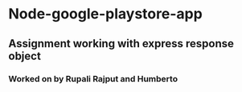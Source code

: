# Node-google-playstore-app
## Assignment working with express response object
### Worked on by Rupali Rajput and Humberto 
